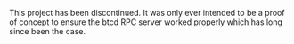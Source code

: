 This project has been discontinued.  It was only ever intended to be a proof
of concept to ensure the btcd RPC server worked properly which has long since
been the case.